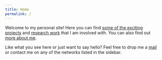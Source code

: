 ```yaml
---
title: Home
permalink: /
---
```


Welcome to my personal site! Here you can find [some of the exciting projects](/projects/) and [research work](/research/) that I am involved with. You can also find out [more about me](/about/).

Like what you see here or just want to say hello? Feel free to drop me a [mail](mailto:ayaskant.panigrahi@gmail.com) or contact me on any of the networks listed in the sidebar. 
